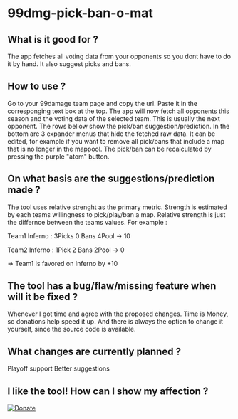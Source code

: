# 99dmg-pick-ban-o-mat


## What is it good for ?
The app fetches all voting data from your opponents so you dont have to do it by hand. It also suggest picks and bans.

## How to use ?
Go to your 99damage team page and copy the url. 
Paste it in the corresponging text box at the top.
The app will now fetch all opponents this season and the voting data of the selected team. This is usually the next opponent. 
The rows bellow show the pick/ban suggestion/prediction.
In the bottom are 3 expander menus that hide the fetched raw data. It can be edited, for example if you want to remove all pick/bans that include a map that is no longer in the mappool. The pick/ban can be recalculated by pressing the purple "atom" button.

## On what basis are the suggestions/prediction made ?
The tool uses relative strenght as the primary metric. Strength is estimated by each teams willingness to pick/play/ban a map. Relative strength is just the differnce between the teams values. 
For example :

Team1 Inferno 	: 3Picks 0 Bans 4Pool  ->  10

Team2 Inferno	: 1Pick  2 Bans 2Pool  ->   0

=>	Team1 is favored on Inferno by +10

## The tool has a bug/flaw/missing feature when will it be fixed ?
Whenever I got time and agree with the proposed changes. Time is Money, so donations help speed it up. And there is always the option to change it yourself, since the source code is available.

## What changes are currently planned ?
Playoff support
Better suggestions 

## I like the tool! How can I show my affection ?

[![Donate](https://img.shields.io/badge/Donate-PayPal-green.svg)](https://www.paypal.com/cgi-bin/webscr?cmd=_s-xclick&hosted_button_id=RWFAAX4V2BZ6U&source=url)

